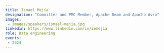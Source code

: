 ```yaml
---
title: Ismael Mejía
designation: "Committer and PMC Member, Apache Beam and Apacho Avro"
images:
 - images/speakers/ismael-mejia.jpg
linkedin: https://www.linkedin.com/in/iemejia
role: Data engineering
events:
 - 2024
---
```




